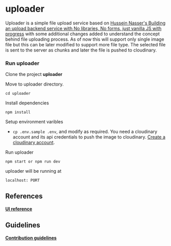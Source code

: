 # uploader

Uploader is a simple file upload service  based on [Hussein Nasser's Building an upload backend service with No libraries, No forms, just vanilla JS with progress](https://www.youtube.com/watch?v=Ix-c2X7dlks) with some additional changes added to understand the concept behind file uploading process. As of now this will support only single image file but this can be later modified to support more file type. The selected file is sent to the server as chunks and later the file is pushed to cloudinary.

### Run uploader

Clone the project  **uploader**

Move to uploader directory.

```text
cd uploader

```

Install dependencies

```text
npm install

```

Setup environment varibles

- `cp .env.sample .env`, and modify as required. You need a cloudinary account and its api credentials  to push the image to cloudinary. [Create a cloudinary account](https://cloudinary.com/users/register_free).

Run uploader

```text
npm start or npm run dev

```

uploader will be running  at

```text
localhost: PORT

```

## References
#### [UI reference](https://codepen.io/uixmat/pen/yadZXv)

## Guidelines
#### [Contribution guidelines](https://github.com/iathul/uploader/blob/master/CONTRIBUTING.md)
